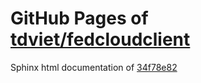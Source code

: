 GitHub Pages of [tdviet/fedcloudclient](https://github.com/tdviet/fedcloudclient.git)
===
Sphinx html documentation of [34f78e82](https://github.com/tdviet/fedcloudclient/tree/34f78e82cbe6f0fcbd7c4f6f5850675baa7ce20d)
